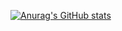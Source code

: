 [![Anurag's GitHub stats](https://github-readme-stats.vercel.app/api?username=tayluansantos)](https://github.com/TayluanSantos)
